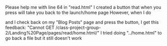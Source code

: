 Please help me with line 64 in "read.html"
I created a button that when you press will take you back to the launch/home page
However, when I do <form action="./home.html/"> and I check back on my "Blog Posts" page and press the button, I get this feedback:
"Cannot GET /class-project-group-2/Landing%20Page/pages/read/home.html/"
I tried doing "../home.html" to go back a file but it still doesn't work
